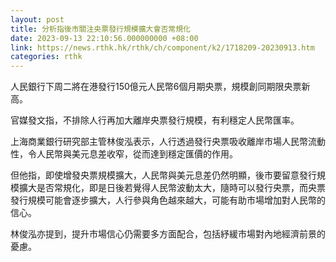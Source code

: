 ```yaml
---
layout: post
title: 分析指後市關注央票發行規模擴大會否常規化
date: 2023-09-13 22:10:56.000000000 +08:00
link: https://news.rthk.hk/rthk/ch/component/k2/1718209-20230913.htm
categories: rthk
---
```


人民銀行下周二將在港發行150億元人民幣6個月期央票，規模創同期限央票新高。

官媒發文指，不排除人行再加大離岸央票發行規模，有利穩定人民幣匯率。

上海商業銀行研究部主管林俊泓表示，人行透過發行央票吸收離岸市場人民幣流動性，令人民幣與美元息差收窄，從而達到穩定匯價的作用。

但他指，即使增發央票規模擴大，人民幣與美元息差仍然明顯，後市要留意發行規模擴大是否常規化，即是日後若覺得人民幣波動太大，隨時可以發行央票，而央票發行規模可能會逐步擴大，人行參與角色越來越大，可能有助市場增加對人民幣的信心。

林俊泓亦提到，提升市場信心仍需要多方面配合，包括紓緩市場對內地經濟前景的憂慮。
